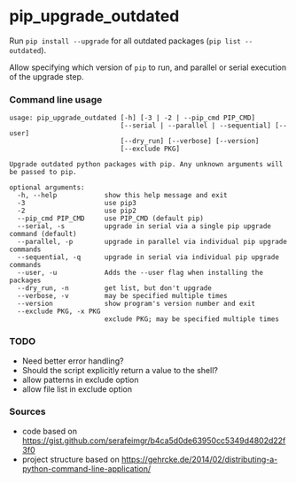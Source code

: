 # pip_upgrade_outdated

Run `pip install --upgrade` for all outdated packages (`pip list --outdated`).

Allow specifying which version of `pip` to run, and parallel or serial execution of the upgrade step.

### Command line usage

```
usage: pip_upgrade_outdated [-h] [-3 | -2 | --pip_cmd PIP_CMD]
                            [--serial | --parallel | --sequential] [--user]
                            [--dry_run] [--verbose] [--version]
                            [--exclude PKG]

Upgrade outdated python packages with pip. Any unknown arguments will be passed to pip.

optional arguments:
  -h, --help            show this help message and exit
  -3                    use pip3
  -2                    use pip2
  --pip_cmd PIP_CMD     use PIP_CMD (default pip)
  --serial, -s          upgrade in serial via a single pip upgrade command (default)
  --parallel, -p        upgrade in parallel via individual pip upgrade commands
  --sequential, -q      upgrade in serial via individual pip upgrade commands
  --user, -u            Adds the --user flag when installing the packages
  --dry_run, -n         get list, but don't upgrade
  --verbose, -v         may be specified multiple times
  --version             show program's version number and exit
  --exclude PKG, -x PKG
                        exclude PKG; may be specified multiple times
```

### TODO

* Need better error handling?
* Should the script explicitly return a value to the shell?
* allow patterns in exclude option
* allow file list in exclude option

### Sources

* code based on https://gist.github.com/serafeimgr/b4ca5d0de63950cc5349d4802d22f3f0
* project structure based on https://gehrcke.de/2014/02/distributing-a-python-command-line-application/
